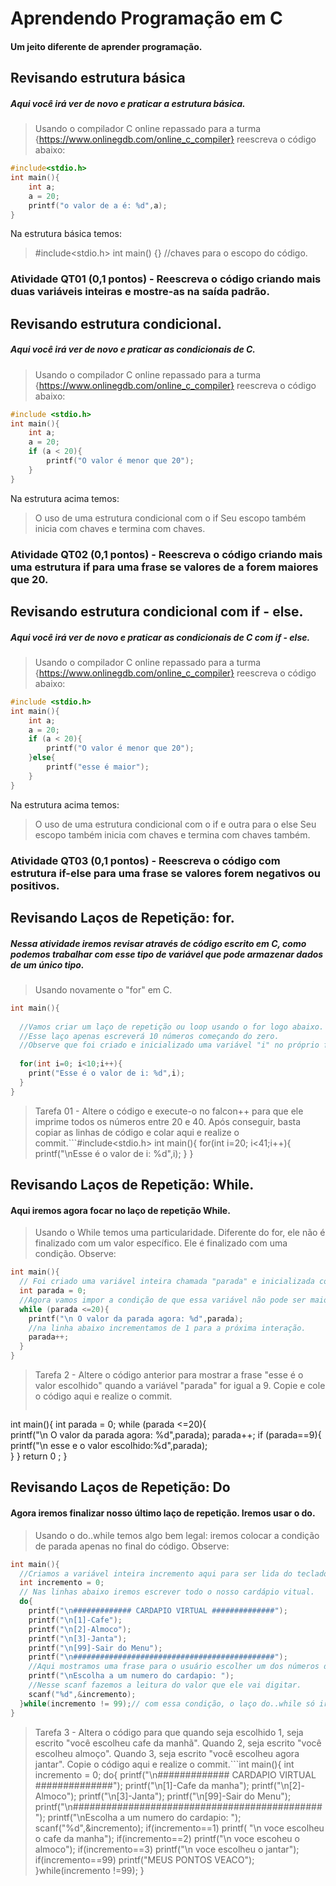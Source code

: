 # Aprendendo Programação em C
#### Um jeito diferente de aprender programação.

## Revisando estrutura básica

##### Aqui você irá ver de novo e praticar a estrutura básica.

> Usando o compilador C online repassado para a turma {https://www.onlinegdb.com/online_c_compiler} reescreva o código abaixo:
```C
#include<stdio.h>
int main(){
	int a;
	a = 20;
	printf("o valor de a é: %d",a);
}
```
Na estrutura básica temos:
>	#include<stdio.h>
>	int main()
> 	{} //chaves para o escopo do código.
### Atividade QT01 (0,1 pontos) - Reescreva o código criando mais duas variáveis inteiras e mostre-as na saída padrão.

## Revisando estrutura condicional.

##### Aqui você irá ver de novo e praticar as condicionais de C.

> Usando o compilador C online repassado para a turma {https://www.onlinegdb.com/online_c_compiler} reescreva o código abaixo:
```C
#include <stdio.h>
int main(){
	int a;
	a = 20;
	if (a < 20){
		printf("O valor é menor que 20");
	}
}
```
Na estrutura acima temos:
>	O uso de uma estrutura condicional com o if
>	Seu escopo também inicia com chaves e termina com chaves.
### Atividade QT02 (0,1 pontos) - Reescreva o código criando mais uma estrutura if para uma frase se valores de a forem maiores que 20.

## Revisando estrutura condicional com if - else.

##### Aqui você irá ver de novo e praticar as condicionais de C com if - else.

> Usando o compilador C online repassado para a turma {https://www.onlinegdb.com/online_c_compiler} reescreva o código abaixo:
```C
#include <stdio.h>
int main(){
	int a;
	a = 20;
	if (a < 20){
		printf("O valor é menor que 20");
	}else{
		printf("esse é maior");
	}
}
```
Na estrutura acima temos:
>	O uso de uma estrutura condicional com o if e outra para o else
>	Seu escopo também inicia com chaves e termina com chaves também.
### Atividade QT03 (0,1 pontos) - Reescreva o código com estrutura if-else para uma frase se valores forem negativos ou positivos.

## Revisando Laços de Repetição: for.
##### Nessa atividade iremos revisar através de código escrito em C, como podemos trabalhar com esse tipo de variável que pode armazenar dados de um único tipo.

>  Usando novamente o "for" em C.
```C
int main(){
  
  //Vamos criar um laço de repetição ou loop usando o for logo abaixo.
  //Esse laço apenas escreverá 10 números começando do zero.
  //Observe que foi criado e inicializado uma variável "i" no próprio for.
  
  for(int i=0; i<10;i++){
    print("Esse é o valor de i: %d",i);
  }
}
```
>  Tarefa 01 - Altere o código e execute-o no falcon++ para que ele imprime todos os números entre 20 e 40. Após conseguir, basta copiar as linhas de código e colar aqui e realize o commit.```#include<stdio.h>
int main(){
	for(int i=20; i<41;i++){
    printf("\nEsse é o valor de i: %d",i);
  }
}

## Revisando Laços de Repetição: While.
#### Aqui iremos agora focar no laço de repetição While.

>  Usando o While temos uma particularidade. Diferente do for, ele não é finalizado com um valor específico. Ele é finalizado com uma condição. Observe:

```C
int main(){
  // Foi criado uma variável inteira chamada "parada" e inicializada com 0 (zero).
  int parada = 0;
  //Agora vamos impor a condição de que essa variável não pode ser maior que 20. Iremos incrementar ela de 1 a cada interação.
  while (parada <=20){    
    printf("\n O valor da parada agora: %d",parada);
    //na linha abaixo incrementamos de 1 para a próxima interação.
    parada++;
  }  
}
```
>  Tarefa 2 - Altere o código anterior para mostrar a frase "esse é o valor escolhido" quando a variável "parada" for igual a 9. Copie e cole o código aqui e realize o commit.
> ```#include<stdio.h>
int main(){
  int parada = 0;
  while (parada <=20){    
    printf("\n O valor da parada agora: %d",parada);
    parada++;
     if (parada==9){  
	     printf("\n esse e o valor escolhido:%d",parada);  
	            }
  }
   return 0 ;
}
   

## Revisando Laços de Repetição: Do
#### Agora iremos finalizar nosso último laço de repetição. Iremos usar o do.
>  Usando o do..while temos algo bem legal: iremos colocar a condição de parada apenas no final do código. Observe:
```C
int main(){
  //Criamos a variável inteira incremento aqui para ser lida do teclado. O usuário irá digitar um valor inteiro.
  int incremento = 0;
  // Nas linhas abaixo iremos escrever todo o nosso cardápio vitual.
  do{
    printf("\n############# CARDAPIO VIRTUAL ##############");
    printf("\n[1]-Cafe");
    printf("\n[2]-Almoco");
    printf("\n[3]-Janta");
    printf("\n[99]-Sair do Menu");
    printf("\n#############################################");
    //Aqui mostramos uma frase para o usuário escolher um dos números do cardápio.
    printf("\nEscolha a um numero do cardapio: ");
    //Nesse scanf fazemos a leitura do valor que ele vai digitar.
    scanf("%d",&incremento);
  }while(incremento != 99);// com essa condição, o laço do..while só irá parar quando ele digitar 99.
}
```
>  Tarefa 3 - Altera o código para que quando seja escolhido 1, seja escrito "você escolheu cafe da manhã". Quando 2, seja escrito "você escolheu almoço". Quando 3, seja escrito "você escolheu agora jantar". Copie o código aqui e realize o commit.```int main(){
  int incremento = 0;
  do{
    printf("\n############# CARDAPIO VIRTUAL ##############");
    printf("\n[1]-Cafe da manha");
    printf("\n[2]-Almoco");
    printf("\n[3]-Janta");
    printf("\n[99]-Sair do Menu");
    printf("\n#############################################");
    printf("\nEscolha a um numero do cardapio: ");
    scanf("%d",&incremento);
    if(incremento==1)
    	printf( "\n voce escolheu o cafe da manha");
    if(incremento==2)
        printf("\n voce escoheu o almoco");
    if(incremento==3)
        printf("\n voce escolheu o jantar");
    if(incremento==99)
    	printf("MEUS PONTOS VEACO");
  }while(incremento !=99);
}
